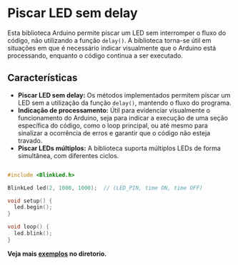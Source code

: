 # Piscar LED sem delay

Esta biblioteca Arduino permite piscar um LED sem interromper o fluxo do código, não utilizando a função `delay()`. A biblioteca torna-se útil em situações em que é necessário indicar visualmente que o Arduino está processando, enquanto o código continua a ser executado.

## Características

- **Piscar LED sem delay:** Os métodos implementados permitem piscar um LED sem a utilização da função `delay()`, mantendo o fluxo do programa.
- **Indicação de processamento:** Útil para evidenciar visualmente o funcionamento do Arduino, seja para indicar a execução de uma seção específica do código, como o loop principal, ou até mesmo para sinalizar a ocorrência de erros e garantir que o código não esteja travado.
- **Piscar LEDs múltiplos:** A biblioteca suporta múltiplos LEDs de forma simultânea, com diferentes ciclos.

```cpp

#include <BlinkLed.h>

BlinkLed led(2, 1000, 1000);  // (LED_PIN, time ON, time OFF)

void setup() {
  led.begin();
}

void loop() {
  led.blink();
}
```
**Veja mais [exemplos](/examples) no diretorio.** 

